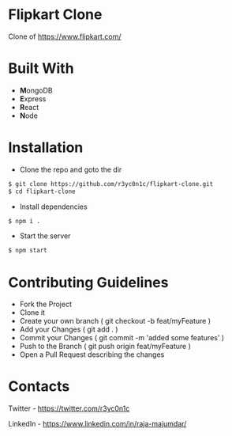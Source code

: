 # Flipkart Clone
Clone of https://www.flipkart.com/

# Built With

- **M**ongoDB
- **E**xpress
- **R**eact
- **N**ode

# Installation

- Clone the repo and goto the dir
```sh
$ git clone https://github.com/r3yc0n1c/flipkart-clone.git
$ cd flipkart-clone
```
- Install dependencies
```sh
$ npm i .
```
- Start the server
```sh
$ npm start
```

# Contributing Guidelines

- Fork the Project
- Clone it
- Create your own branch ( git checkout -b feat/myFeature )
- Add your Changes ( git add . )
- Commit your Changes ( git commit -m 'added some features' )
- Push to the Branch ( git push origin feat/myFeature )
- Open a Pull Request describing the changes


# Contacts

Twitter - https://twitter.com/r3yc0n1c

LinkedIn - https://www.linkedin.com/in/raja-majumdar/
